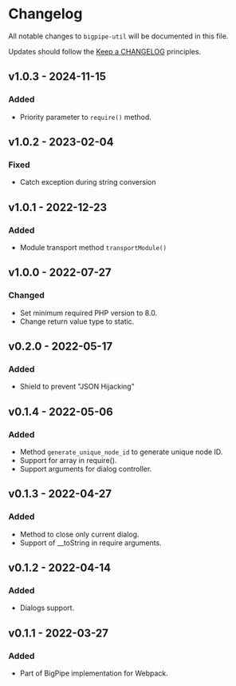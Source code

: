 # Changelog

All notable changes to `bigpipe-util` will be documented in this file.

Updates should follow the [Keep a CHANGELOG](http://keepachangelog.com/) principles.

## v1.0.3 - 2024-11-15

### Added
- Priority parameter to `require()` method.

## v1.0.2 - 2023-02-04

### Fixed
- Catch exception during string conversion

## v1.0.1 - 2022-12-23

### Added
- Module transport method `transportModule()`

## v1.0.0 - 2022-07-27

### Changed
- Set minimum required PHP version to 8.0.
- Change return value type to static.

## v0.2.0 - 2022-05-17

### Added
- Shield to prevent "JSON Hijacking"

## v0.1.4 - 2022-05-06

### Added
- Method `generate_unique_node_id` to generate unique node ID.
- Support for array in require().
- Support arguments for dialog controller.

## v0.1.3 - 2022-04-27

### Added
- Method to close only current dialog.
- Support of __toString in require arguments.

## v0.1.2 - 2022-04-14

### Added
- Dialogs support.

## v0.1.1 - 2022-03-27

### Added
- Part of BigPipe implementation for Webpack.
